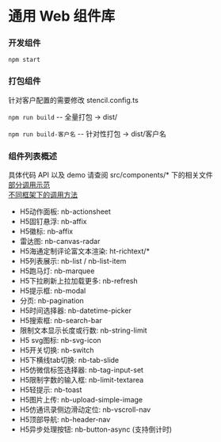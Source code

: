 # 通用 Web 组件库

### 开发组件

`npm start`

### 打包组件

针对客户配置的需要修改 stencil.config.ts

`npm run build` -- 全量打包 -> dist/

`npm run build-客户名` -- 针对性打包 -> dist/客户名

### 组件列表概述

具体代码 API 以及 demo 请查阅 src/components/\* 下的相关文件
<br><a href="https://linyupark.github.io/nb-component/" target="_blank">部分调用示范</a>
<br><a href="https://stenciljs.com/docs/overview/" target="_blank">不同框架下的调用方法</a>

<ul>
  <li>H5动作面板: nb-actionsheet</li>
  <li>H5固钉悬浮: nb-affix</li>
  <li>H5徽标: nb-affix</li>
  <li>雷达图: nb-canvas-radar</li>
  <li>H5海通定制评论富文本渲染: ht-richtext/*</li>
  <li>H5列表展示: nb-list / nb-list-item</li>
  <li>H5跑马灯: nb-marquee</li>
  <li>H5下拉刷新上拉加载更多: nb-refresh</li>
  <li>H5提示框: nb-modal</li>
  <li>分页: nb-pagination</li>
  <li>H5时间选择器: nb-datetime-picker</li>
  <li>H5搜索框: nb-search-bar</li>
  <li>限制文本显示长度或行数: nb-string-limit</li>
  <li>H5 svg图标: nb-svg-icon</li>
  <li>H5开关切换: nb-switch</li>
  <li>H5下横线tab切换: nb-tab-slide</li>
  <li>H5仿微信标签选择器: nb-tag-input-set</li>
  <li>H5限制字数的输入框: nb-limit-textarea</li>
  <li>H5轻提示: nb-toast</li>
  <li>H5图片上传: nb-upload-simple-image</li>
  <li>H5仿通讯录侧边滑动定位: nb-vscroll-nav</li>
  <li>H5顶部导航: nb-header-nav</li>
  <li>H5异步处理按钮: nb-button-async (支持倒计时)</li>
</ul>
